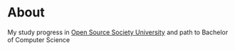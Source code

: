 # About

My study progress in [Open Source Society University](https://github.com/ossu/computer-science) and path to Bachelor of Computer Science
